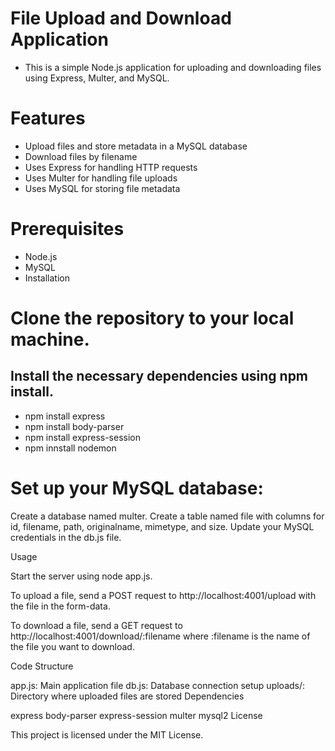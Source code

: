 # File Upload and Download Application

- This is a simple Node.js application for uploading and downloading files using Express, Multer, and MySQL.

# Features

- Upload files and store metadata in a MySQL database
- Download files by filename
- Uses Express for handling HTTP requests
- Uses Multer for handling file uploads
- Uses MySQL for storing file metadata
  
# Prerequisites

- Node.js
- MySQL
- Installation

# Clone the repository to your local machine.

## Install the necessary dependencies using npm install.
- npm install express
- npm install body-parser
- npm install express-session
- npm innstall nodemon
  
# Set up your MySQL database:

Create a database named multer.
Create a table named file with columns for id, filename, path, originalname, mimetype, and size.
Update your MySQL credentials in the db.js file.

Usage

Start the server using node app.js.

To upload a file, send a POST request to http://localhost:4001/upload with the file in the form-data.

To download a file, send a GET request to http://localhost:4001/download/:filename where :filename is the name of the file you want to download.

Code Structure

app.js: Main application file
db.js: Database connection setup
uploads/: Directory where uploaded files are stored
Dependencies

express
body-parser
express-session
multer
mysql2
License

This project is licensed under the MIT License.

